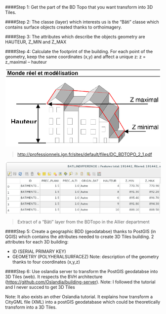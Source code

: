 ####Step 1:
Get the part of the BD Topo that you want transform into 3D Tiles.

####Step 2:
The classe (layer) which interests us is the “Bâti” classe which contains surface objects created thanks to orthoimagery.

####Step 3:
The attributes which describe the objects geometry are HAUTEUR, Z_MIN and Z_MAX

####Step 4:
Calculate the footprint of the building.
For each point of the geometry, keep the same coordinates (x,y) and affect a unique z:
z = z_maximal – hauteur

![geom_bati_BDTopo](./geom_bati_BDTopo.png "geom_bati_BDTopo")
> http://professionnels.ign.fr/sites/default/files/DC_BDTOPO_2_1.pdf

![extract_BDTopo.png](./extract_BDTopo.png "extract_BDTopo.png")
> Extract of a “Bâti” layer from the  BDTopo in the Allier department

####Step 5:
Create a geographic BDD (geodatabse) thanks to PostGIS (in QGIS) which contains the attributes needed to create 3D Tiles building.
2 attributes for each 3D building: 
* ID (SERIAL PRIMARY KEY)
* GEOMETRY (POLYHERALSURFACEZ)     Note: description of the geometry thanks to four coordinates (x,y,z) 

####Step 6:
Use oslandia server to transform the PostGIS geodatabse into 3D Tiles (web).
It respects the BVH architecture (https://github.com/Oslandia/building-server).
Note: I followed the tutorial and I never succed to get 3D Tiles


Note: It also exists an other Oslandia tutorial. It explains how transform a CityGML file (XML) into a postGIS geodatabase which could be theoretically transform into a 3D Tiles.
